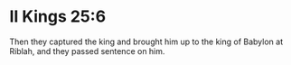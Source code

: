 # II Kings 25:6

Then they captured the king and brought him up to the king of Babylon at Riblah, and they passed sentence on him.
